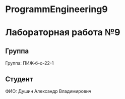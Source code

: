 # ProgrammEngineering9

# Лабораторная работа №9
## Группа
Группа: ПИЖ-б-о-22-1

## Студент
ФИО: Душин Александр Владимирович
